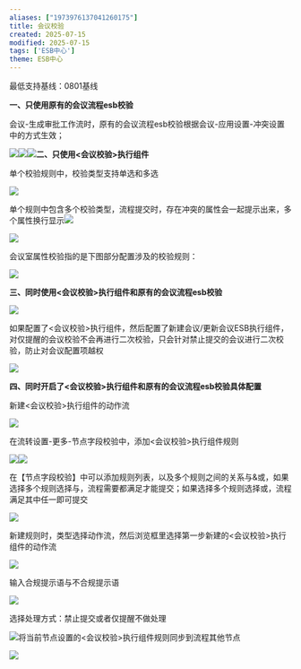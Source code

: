 ```yaml
---
aliases: ["1973976137041260175"]
title: 会议校验
created: 2025-07-15
modified: 2025-07-15
tags: ['ESB中心']
theme: ESB中心
---
```


最低支持基线：0801基线

**一、只使用原有的会议流程esb校验**

会议-生成审批工作流时，原有的会议流程esb校验根据会议-应用设置-冲突设置中的方式生效；

![](af3f110d89057bac628aea0f58fd89fc.jpg)![](af3f110d89057bac628aea0f58fd89fc.jpg)![](af3f110d89057bac628aea0f58fd89fc.jpg)**二、只使用<会议校验>执行组件**

单个校验规则中，校验类型支持单选和多选

![](af3f110d89057bac628aea0f58fd89fc.jpg)

单个规则中包含多个校验类型，流程提交时，存在冲突的属性会一起提示出来，多个属性换行显示![](af3f110d89057bac628aea0f58fd89fc.jpg)

![](af3f110d89057bac628aea0f58fd89fc.jpg)

会议室属性校验指的是下图部分配置涉及的校验规则：

![](af3f110d89057bac628aea0f58fd89fc.jpg)

**三、同时使用<会议校验>执行组件和原有的会议流程esb校验**

![](af3f110d89057bac628aea0f58fd89fc.jpg)

如果配置了<会议校验>执行组件，然后配置了新建会议/更新会议ESB执行组件，对仅提醒的会议校验不会再进行二次校验，只会针对禁止提交的会议进行二次校验，防止对会议配置项越权

![](af3f110d89057bac628aea0f58fd89fc.jpg)

**四、同时开启了<会议校验>执行组件和原有的会议流程esb校验具体配置**

新建<会议校验>执行组件的动作流

![](af3f110d89057bac628aea0f58fd89fc.jpg)

在流转设置-更多-节点字段校验中，添加<会议校验>执行组件规则

![](af3f110d89057bac628aea0f58fd89fc.jpg)![](af3f110d89057bac628aea0f58fd89fc.jpg)

在【节点字段校验】中可以添加规则列表，以及多个规则之间的关系与&或，如果选择多个规则选择与，流程需要都满足才能提交；如果选择多个规则选择或，流程满足其中任一即可提交

![](af3f110d89057bac628aea0f58fd89fc.jpg)

新建规则时，类型选择动作流，然后浏览框里选择第一步新建的<会议校验>执行组件的动作流

![](af3f110d89057bac628aea0f58fd89fc.jpg)

输入合规提示语与不合规提示语

![](af3f110d89057bac628aea0f58fd89fc.jpg)

选择处理方式：禁止提交或者仅提醒不做处理

![](af3f110d89057bac628aea0f58fd89fc.jpg)将当前节点设置的<会议校验>执行组件规则同步到流程其他节点

![](af3f110d89057bac628aea0f58fd89fc.jpg)